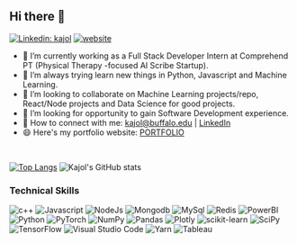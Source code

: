 <!-- ![banner](https://user-images.githubusercontent.com/29784113/161899740-b98b5792-3270-4869-9dd5-8e968ecf3fe4.png) -->
<!-- <br> -->
## Hi there 👋
[![Linkedin: kajol](https://img.shields.io/badge/-kajol-blue?style=flat-square&logo=Linkedin&logoColor=white&link=https://www.linkedin.com/in/kajol-1308/)](https://www.linkedin.com/in/kajol-1308/)
[![website](https://img.shields.io/badge/Website-46a2f1.svg?&style=flat-square&logo=Google-Chrome&logoColor=white&link=https://shizuka1308.github.io/)](https://shizuka1308.github.io/)
- 🔭 I’m currently working as a Full Stack Developer Intern at Comprehend PT (Physical Therapy -focused AI Scribe Startup).
- 🌱 I’m always trying learn new things in Python, Javascript and Machine Learning.
- 👯 I’m looking to collaborate on Machine Learning projects/repo, React/Node projects and Data Science for good projects.
- 🤔 I’m looking for opportunity to gain Software Development experience.
- 🤝 How to connect with me: kajol@buffalo.edu | [LinkedIn](https://linkedin.com/in/kajol-1308)
- 😄 Here's my portfolio website: [PORTFOLIO](https://shizuka1308.github.io)

<br>

[![Top Langs](https://github-readme-stats.vercel.app/api/top-langs/?username=shizuka1308&layout=compact&theme=dark&hide_border=True)](https://github.com/shizuka1308)
![Kajol's GitHub stats](https://github-readme-stats.vercel.app/api?username=shizuka1308&show_icons=true&theme=dark&hide_border=True&layout=compact&hide_title=False)

### Technical Skills
![c++](https://img.shields.io/badge/C%2B%2B-00599C?style=for-the-badge&logo=c%2B%2B&logoColor=white)
![Javascript](https://img.shields.io/badge/JavaScript-323330?style=for-the-badge&logo=javascript&logoColor=F7DF1E)
![NodeJs](https://img.shields.io/badge/Node.js-339933?style=for-the-badge&logo=nodedotjs&logoColor=white)
![Mongodb](https://img.shields.io/badge/MongoDB-4EA94B?style=for-the-badge&logo=mongodb&logoColor=white)
![MySql](https://img.shields.io/badge/MySQL-005C84?style=for-the-badge&logo=mysql&logoColor=white)
![Redis](https://img.shields.io/badge/redis-%23DD0031.svg?&style=for-the-badge&logo=redis&logoColor=white)
![PowerBI](https://img.shields.io/badge/PowerBI-F2C811?style=for-the-badge&logo=Power%20BI&logoColor=white)
![Python](https://img.shields.io/badge/python-3670A0?style=for-the-badge&logo=python&logoColor=ffdd54)
![PyTorch](https://img.shields.io/badge/PyTorch-%23EE4C2C.svg?style=for-the-badge&logo=PyTorch&logoColor=white)
![NumPy](https://img.shields.io/badge/numpy-%23013243.svg?style=for-the-badge&logo=numpy&logoColor=white)
![Pandas](https://img.shields.io/badge/pandas-%23150458.svg?style=for-the-badge&logo=pandas&logoColor=white)
![Plotly](https://img.shields.io/badge/Plotly-%233F4F75.svg?style=for-the-badge&logo=plotly&logoColor=white)
![scikit-learn](https://img.shields.io/badge/scikit--learn-%23F7931E.svg?style=for-the-badge&logo=scikit-learn&logoColor=white)
![SciPy](https://img.shields.io/badge/SciPy-%230C55A5.svg?style=for-the-badge&logo=scipy&logoColor=%white)
![TensorFlow](https://img.shields.io/badge/TensorFlow-%23FF6F00.svg?style=for-the-badge&logo=TensorFlow&logoColor=white)
![Visual Studio Code](https://img.shields.io/badge/Visual%20Studio%20Code-0078d7.svg?style=for-the-badge&logo=visual-studio-code&logoColor=white)
![Yarn](https://img.shields.io/badge/yarn-%232C8EBB.svg?style=for-the-badge&logo=yarn&logoColor=white)
![Tableau](https://img.shields.io/badge/Tableau-E97627?style=for-the-badge&logo=Tableau&logoColor=white)

